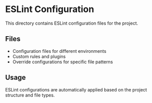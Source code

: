 # ESLint Configuration

This directory contains ESLint configuration files for the project.

## Files

- Configuration files for different environments
- Custom rules and plugins
- Override configurations for specific file patterns

## Usage

ESLint configurations are automatically applied based on the project structure and file types.